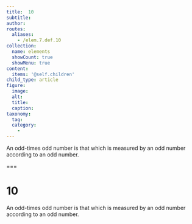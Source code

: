 ```yaml
---
title:  10
subtitle: 
author:
routes:
  aliases:
    - /elem.7.def.10
collection:
  name: elements
  showCount: true
  showMenu: true
content:
  items: '@self.children'
child_type: article
figure:
  image:
  alt:
  title:
  caption:
taxonomy:
  tag:
  category:
    - 
---
```


<p> An <hi rend="bold">odd-times odd number</hi> is that which is measured by an odd number according to an odd number.</p>

===

<h1>10</h1>
<p> An <span class="bold">odd-times odd number</span> is that which is measured by an odd number according to an odd number.</p>

